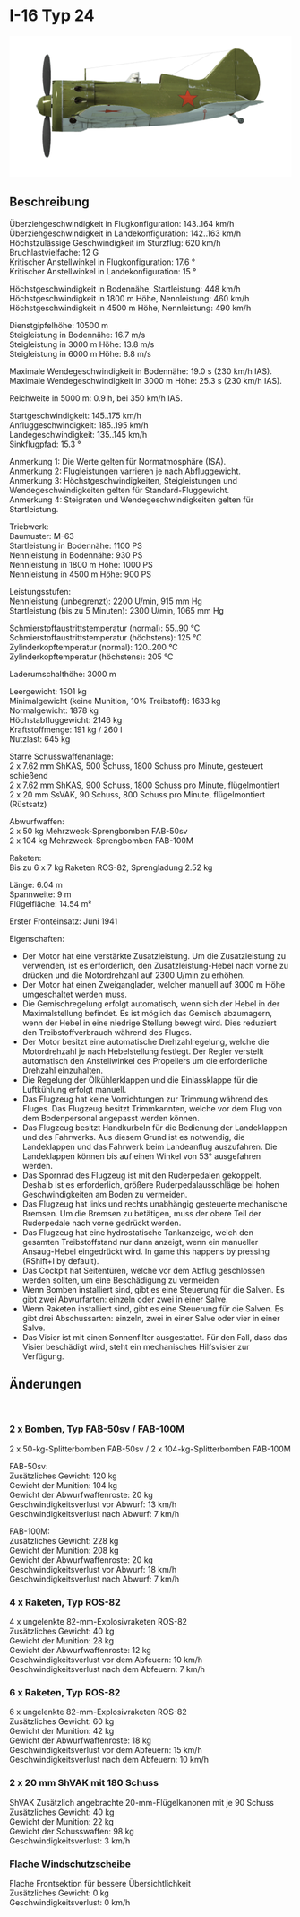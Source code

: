 # I-16 Typ 24  
  
![i16t24](../images/i16t24.png)  
  
## Beschreibung  
  
Überziehgeschwindigkeit in Flugkonfiguration: 143..164 km/h  
Überziehgeschwindigkeit in Landekonfiguration: 142..163 km/h  
Höchstzulässige Geschwindigkeit im Sturzflug: 620 km/h  
Bruchlastvielfache: 12 G  
Kritischer Anstellwinkel in Flugkonfiguration: 17.6 °  
Kritischer Anstellwinkel in Landekonfiguration: 15 °  
  
Höchstgeschwindigkeit in Bodennähe, Startleistung: 448 km/h  
Höchstgeschwindigkeit in 1800 m Höhe, Nennleistung: 460 km/h  
Höchstgeschwindigkeit in 4500 m Höhe, Nennleistung: 490 km/h  
  
Dienstgipfelhöhe: 10500 m  
Steigleistung in Bodennähe: 16.7 m/s  
Steigleistung in 3000 m Höhe: 13.8 m/s  
Steigleistung in 6000 m Höhe: 8.8 m/s  
  
Maximale Wendegeschwindigkeit in Bodennähe: 19.0 s (230 km/h IAS).  
Maximale Wendegeschwindigkeit in 3000 m Höhe: 25.3 s (230 km/h IAS).  
  
Reichweite in 5000 m: 0.9 h, bei 350 km/h IAS.  
  
Startgeschwindigkeit: 145..175 km/h  
Anfluggeschwindigkeit: 185..195 km/h  
Landegeschwindigkeit: 135..145 km/h  
Sinkflugpfad: 15.3 °  
  
Anmerkung 1: Die Werte gelten für Normatmosphäre (ISA).  
Anmerkung 2: Flugleistungen varrieren je nach Abfluggewicht.  
Anmerkung 3: Höchstgeschwindigkeiten, Steigleistungen und Wendegeschwindigkeiten gelten für Standard-Fluggewicht.  
Anmerkung 4: Steigraten und Wendegeschwindigkeiten gelten für Startleistung.  
  
Triebwerk:  
Baumuster: M-63  
Startleistung in Bodennähe: 1100 PS  
Nennleistung in Bodennähe: 930 PS  
Nennleistung in 1800 m Höhe: 1000 PS  
Nennleistung in 4500 m Höhe: 900 PS  
  
Leistungsstufen:  
Nennleistung (unbegrenzt): 2200 U/min, 915 mm Hg  
Startleistung (bis zu 5 Minuten): 2300 U/min, 1065 mm Hg  
  
Schmierstoffaustrittstemperatur (normal): 55..90 °C  
Schmierstoffaustrittstemperatur (höchstens): 125 °C  
Zylinderkopftemperatur (normal): 120..200 °C  
Zylinderkopftemperatur (höchstens): 205 °C  
  
Laderumschalthöhe: 3000 m  
  
Leergewicht: 1501 kg  
Minimalgewicht (keine Munition, 10% Treibstoff): 1633 kg  
Normalgewicht: 1878 kg  
Höchstabfluggewicht: 2146 kg  
Kraftstoffmenge: 191 kg / 260 l  
Nutzlast: 645 kg  
  
Starre Schusswaffenanlage:  
2 x 7.62 mm ShKAS, 500 Schuss, 1800 Schuss pro Minute, gesteuert schießend  
2 x 7.62 mm ShKAS, 900 Schuss, 1800 Schuss pro Minute, flügelmontiert  
2 x 20 mm SsVAK, 90 Schuss, 800 Schuss pro Minute, flügelmontiert (Rüstsatz)  
  
Abwurfwaffen:  
2 x 50 kg Mehrzweck-Sprengbomben FAB-50sv  
2 x 104 kg Mehrzweck-Sprengbomben FAB-100M  
  
Raketen:  
Bis zu 6 x 7 kg Raketen ROS-82, Sprengladung 2.52 kg  
  
Länge: 6.04 m  
Spannweite: 9 m  
Flügelfläche: 14.54 m²  
  
Erster Fronteinsatz: Juni 1941  
  
Eigenschaften:  
- Der Motor hat eine verstärkte Zusatzleistung. Um die Zusatzleistung zu verwenden, ist es erforderlich, den Zusatzleistung-Hebel nach vorne zu drücken und die Motordrehzahl auf 2300 U/min zu erhöhen.  
- Der Motor hat einen Zweiganglader, welcher manuell auf 3000 m Höhe umgeschaltet werden muss.  
- Die Gemischregelung erfolgt automatisch, wenn sich der Hebel in der Maximalstellung befindet. Es ist möglich das Gemisch abzumagern, wenn der Hebel in eine niedrige Stellung bewegt wird. Dies reduziert den Treibstoffverbrauch während des Fluges.  
- Der Motor besitzt eine automatische Drehzahlregelung, welche die Motordrehzahl je nach Hebelstellung festlegt. Der Regler verstellt automatisch den Anstellwinkel des Propellers um die erforderliche Drehzahl einzuhalten.  
- Die Regelung der Ölkühlerklappen und die Einlassklappe für die Luftkühlung erfolgt manuell.  
- Das Flugzeug hat keine Vorrichtungen zur Trimmung während des Fluges. Das Flugzeug besitzt Trimmkannten, welche vor dem Flug von dem Bodenpersonal angepasst werden können.  
- Das Flugzeug besitzt Handkurbeln für die Bedienung der Landeklappen und des Fahrwerks. Aus diesem Grund ist es notwendig, die Landeklappen und das Fahrwerk beim Landeanflug auszufahren. Die Landeklappen können bis auf einen Winkel von 53° ausgefahren werden.  
- Das Spornrad des Flugzeug ist mit den Ruderpedalen gekoppelt. Deshalb ist es erforderlich, größere Ruderpedalausschläge bei hohen Geschwindigkeiten am Boden zu vermeiden.  
- Das Flugzeug hat links und rechts unabhängig gesteuerte mechanische Bremsen. Um die Bremsen zu betätigen, muss der obere Teil der Ruderpedale nach vorne gedrückt werden.  
- Das Flugzeug hat eine hydrostatische Tankanzeige, welch den gesamten Treibstoffstand nur dann anzeigt, wenn ein manueller Ansaug-Hebel eingedrückt wird. In game this happens by pressing (RShift+I by default).  
- Das Cockpit hat Seitentüren, welche vor dem Abflug geschlossen werden sollten, um eine Beschädigung zu vermeiden  
- Wenn Bomben installiert sind, gibt es eine Steuerung für die Salven. Es gibt zwei Abwurfarten: einzeln oder zwei in einer Salve.   
- Wenn Raketen installiert sind, gibt es eine Steuerung für die Salven. Es gibt drei Abschussarten: einzeln, zwei in einer Salve oder vier in einer Salve.   
- Das Visier ist mit einen Sonnenfilter ausgestattet. Für den Fall, dass das Visier beschädigt wird, steht ein mechanisches Hilfsvisier zur Verfügung.  
  
## Änderungen  
  ﻿
  
  
### 2 x Bomben, Typ FAB-50sv / FAB-100M  
  
2 x 50-kg-Splitterbomben FAB-50sv / 2 x 104-kg-Splitterbomben FAB-100M  
  
FAB-50sv:  
Zusätzliches Gewicht: 120 kg  
Gewicht der Munition: 104 kg  
Gewicht der Abwurfwaffenroste: 20 kg  
Geschwindigkeitsverlust vor Abwurf: 13 km/h  
Geschwindigkeitsverlust nach Abwurf: 7 km/h  
  
FAB-100M:  
Zusätzliches Gewicht: 228 kg  
Gewicht der Munition: 208 kg  
Gewicht der Abwurfwaffenroste: 20 kg  
Geschwindigkeitsverlust vor Abwurf: 18 km/h  
Geschwindigkeitsverlust nach Abwurf: 7 km/h  ﻿
  
  
### 4 x Raketen, Typ ROS-82  
  
4 x ungelenkte 82-mm-Explosivraketen ROS-82  
Zusätzliches Gewicht: 40 kg  
Gewicht der Munition: 28 kg  
Gewicht der Abwurfwaffenroste: 12 kg  
Geschwindigkeitsverlust vor dem Abfeuern: 10 km/h  
Geschwindigkeitsverlust nach dem Abfeuern: 7 km/h  ﻿
  
  
### 6 x Raketen, Typ ROS-82  
  
6 x ungelenkte 82-mm-Explosivraketen ROS-82  
Zusätzliches Gewicht: 60 kg  
Gewicht der Munition: 42 kg  
Gewicht der Abwurfwaffenroste: 18 kg  
Geschwindigkeitsverlust vor dem Abfeuern: 15 km/h  
Geschwindigkeitsverlust nach dem Abfeuern: 10 km/h  ﻿
  
  
### 2 x 20 mm ShVAK mit 180 Schuss  
  
ShVAK Zusätzlich angebrachte 20-mm-Flügelkanonen mit je 90 Schuss  
Zusätzliches Gewicht: 40 kg  
Gewicht der Munition: 22 kg  
Gewicht der Schusswaffen: 98 kg  
Geschwindigkeitsverlust: 3 km/h  ﻿
  
  
### Flache Windschutzscheibe  
  
Flache Frontsektion für bessere Übersichtlichkeit  
Zusätzliches Gewicht: 0 kg  
Geschwindigkeitsverlust: 0 km/h  